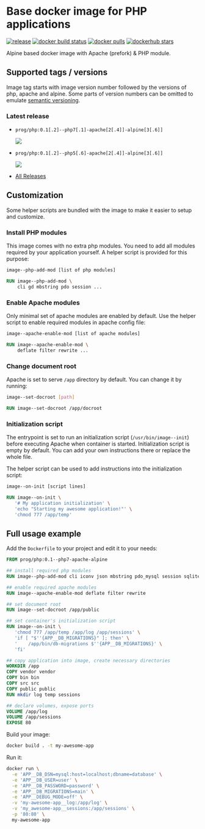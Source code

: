 Base docker image for PHP applications
======================================
[![release](https://img.shields.io/github/release/prog/docker-php/all.svg?style=flat-square)](https://github.com/prog/docker-php/releases)
[![docker build status](https://img.shields.io/docker/build/prog/php.svg?style=flat-square)](https://hub.docker.com/r/prog/php/builds/)
[![docker pulls](https://img.shields.io/docker/pulls/prog/php.svg?style=flat-square)](https://hub.docker.com/r/prog/php/)
[![dockerhub stars](https://img.shields.io/docker/stars/prog/php.svg?style=flat-square)](https://hub.docker.com/r/prog/php/)

Alpine based docker image with Apache (prefork) & PHP module.


Supported tags / versions
-------------------------

Image tag starts with image version number followed by the versions of php, apache and alpine. Some parts of version
numbers can be omitted to emulate [semantic versioning](https://semver.org/).

### Latest release

- `prog/php:0.1[.2]--php7[.1]-apache[2[.4]]-alpine[3[.6]]`

  [![](https://images.microbadger.com/badges/image/prog/php:0.1.2--php7.1-apache2.4-alpine3.6.svg)](https://microbadger.com/images/prog/php:0.1.2--php7.1-apache2.4-alpine3.6)

- `prog/php:0.1[.2]--php5[.6]-apache[2[.4]]-alpine[3[.6]]`

  [![](https://images.microbadger.com/badges/image/prog/php:0.1.2--php5.6-apache2.4-alpine3.6.svg)](https://microbadger.com/images/prog/php:0.1.2--php7.1-apache2.4-alpine3.6)

- [All Releases](https://github.com/prog/docker-php/releases)


Customization
-------------

Some helper scripts are bundled with the image to make it easier to setup and customize.

### Install PHP modules

This image comes with no extra php modules. You need to add all modules required by your application yourself.
A helper script is provided for this purpose:

```bash
image--php-add-mod [list of php modules]
```

```Dockerfile
RUN image--php-add-mod \
    cli gd mbstring pdo session ...  
```

### Enable Apache modules

Only minimal set of apache modules are enabled by default.
Use the helper script to enable required modules in apache config file:

```bash
image--apache-enable-mod [list of apache modules]
```

```Dockerfile
RUN image--apache-enable-mod \
    deflate filter rewrite ...
```

### Change document root

Apache is set to serve `/app` directory by default.
You can change it by running:

```bash
image--set-docroot [path]
```

```Dockerfile
RUN image--set-docroot /app/docroot
```

### Initialization script

The entrypoint is set to run an initialization script (`/usr/bin/image--init`) before executing Apache when
container is started. Initialization script is empty by default. You can add your own instructions there or replace
the whole file.

The helper script can be used to add instructions into the initialization script:

```bash
image--on-init [script lines]
```

```Dockerfile
RUN image--on-init \
   '# My application initialization' \
   'echo "Starting my awesome application!"' \
   'chmod 777 /app/temp'
```


Full usage example
------------------

Add the `Dockerfile` to your project and edit it to your needs:

```Dockerfile
FROM prog/php:0.1--php7-apache-alpine

## install required php modules
RUN image--php-add-mod cli iconv json mbstring pdo_mysql session sqlite3 tokenizer

## enable required apache modules
RUN image--apache-enable-mod deflate filter rewrite

## set document root
RUN image--set-docroot /app/public

## set container's initialization script
RUN image--on-init \
   'chmod 777 /app/temp /app/log /app/sessions' \
   'if [ "$''{APP__DB_MIGRATIONS}" ]; then' \
   '	/app/bin/db-migrations $''{APP__DB_MIGRATIONS}' \
   'fi'

## copy application into image, create necessary directories
WORKDIR /app
COPY vendor vendor
COPY bin bin
COPY src src
COPY public public
RUN mkdir log temp sessions

## declare volumes, expose ports
VOLUME /app/log
VOLUME /app/sessions
EXPOSE 80
```

Build your image:

```bash
docker build . -t my-awesome-app
```

Run it:

```bash
docker run \
  -e 'APP__DB_DSN=mysql:host=localhost;dbname=database' \
  -e 'APP__DB_USER=user' \
  -e 'APP__DB_PASSWORD=password' \
  -e 'APP__DB_MIGRATIONS=main' \
  -e 'APP__DEBUG_MODE=off' \
  -v 'my-awesome-app__log:/app/log' \
  -v 'my_awesome-app__sessions:/app/sessions' \
  -p '80:80' \
  my-awesome-app
```
